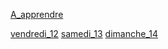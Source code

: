 [A_apprendre](A_apprendre)

[vendredi_12](vendredi_12)
[samedi_13](samedi_13)
[dimanche_14](dimanche_14)

